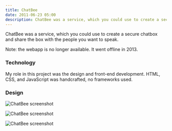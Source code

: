 ```yaml
---
title: ChatBee
date: 2011-06-23 05:00
description: ChatBee was a service, which you could use to create a secure chatbox and share the box with the people you want to speak.
---
```


ChatBee was a service, which you could use to create a secure chatbox and share the box with the people you want to speak.

Note: the webapp is no longer available. It went offline in 2013.

### Technology
My role in this project was the design and front-end development. HTML, CSS, and JavaScript was handcrafted, no frameworks used.

### Design

![ChatBee screenshot](images/projects/chatbee/chatbee-homepage-1.png "ChatBee screenshot")

![ChatBee screenshot](images/projects/chatbee/chatbee-homepage-2.png "ChatBee screenshot")

![ChatBee screenshot](images/projects/chatbee/chatbee-homepage-3.png "ChatBee screenshot")

